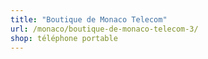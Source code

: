 ```yaml
---
title: "Boutique de Monaco Telecom"
url: /monaco/boutique-de-monaco-telecom-3/
shop: téléphone portable
---
```

